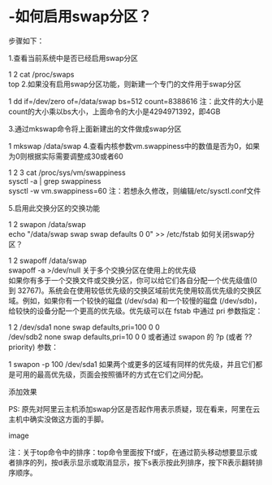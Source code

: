 # -如何启用swap分区？

步骤如下：

1.查看当前系统中是否已经启用swap分区

1
2
cat /proc/swaps   
top
2.如果没有启用swap分区功能，则新建一个专门的文件用于swap分区

1
dd if=/dev/zero of=/data/swap bs=512 count=8388616
注：此文件的大小是count的大小乘以bs大小，上面命令的大小是4294971392，即4GB

3.通过mkswap命令将上面新建出的文件做成swap分区

1
mkswap /data/swap
4.查看内核参数vm.swappiness中的数值是否为0，如果为0则根据实际需要调整成30或者60

1
2
3
cat /proc/sys/vm/swappiness   
sysctl -a | grep swappiness    
sysctl -w vm.swappiness=60
注：若想永久修改，则编辑/etc/sysctl.conf文件

5.启用此交换分区的交换功能

1
2
swapon /data/swap   
echo "/data/swap swap swap defaults    0  0" >> /etc/fstab
如何关闭swap分区？

1
2
swapoff /data/swap   
swapoff -a >/dev/null
关于多个交换分区在使用上的优先级    
如果你有多于一个交换文件或交换分区，你可以给它们各自分配一个优先级值(0 到 32767)。系统会在使用较低优先级的交换区域前优先使用较高优先级的交换区域。例如，如果你有一个较快的磁盘 (/dev/sda) 和一个较慢的磁盘 (/dev/sdb)，给较快的设备分配一个更高的优先级。优先级可以在 fstab 中通过 pri 参数指定：    

1
2
/dev/sda1 none swap defaults,pri=100 0 0    
/dev/sdb2 none swap defaults,pri=10  0 0
或者通过 swapon 的 ?p (或者 ??priority) 参数：    

1
swapon -p 100 /dev/sda1
如果两个或更多的区域有同样的优先级，并且它们都是可用的最高优先级，页面会按照循环的方式在它们之间分配。

添加效果

PS: 原先对阿里云主机添加swap分区是否起作用表示质疑，现在看来，阿里在云主机中确实没做这方面的手脚。

image

注：关于top命令中的排序：top命令里面按下f或F，在通过箭头移动想要显示或者排序的列，按d表示显示或取消显示，按下s表示按此列排序，按下R表示翻转排序顺序。

